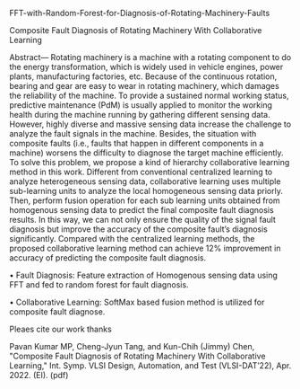 FFT-with-Random-Forest-for-Diagnosis-of-Rotating-Machinery-Faults

Composite Fault Diagnosis of Rotating Machinery With Collaborative Learning

Abstract— Rotating machinery is a machine with a rotating component to do the energy transformation, which is widely used in vehicle engines, power plants, manufacturing factories, etc. Because of the continuous rotation, bearing and gear are easy to wear in rotating machinery, which damages the reliability of the machine. To provide a sustained normal working status, predictive maintenance (PdM) is usually applied to monitor the working health during the machine running by gathering different sensing data. However, highly diverse and massive sensing data increase the challenge to analyze the fault signals in the machine. Besides, the situation with composite faults (i.e., faults that happen in different components in a machine) worsens the difficulty to diagnose the target machine efficiently. To solve this problem, we propose a kind of hierarchy collaborative learning method in this work. Different from conventional centralized learning to analyze heterogeneous sensing data, collaborative learning uses multiple sub-learning units to analyze the local homogeneous sensing data priorly. Then, perform fusion operation for each sub learning units obtained from homogenous sensing data to predict the final composite fault diagnosis results. In this way, we can not only ensure the quality of the signal fault diagnosis but improve the accuracy of the composite fault’s diagnosis significantly. Compared with the centralized learning methods, the proposed collaborative learning method can achieve 12% improvement in accuracy of predicting the composite fault diagnosis.



•	Fault Diagnosis: Feature extraction of Homogenous sensing data using FFT and fed to random forest for fault diagnosis.

•	Collaborative Learning: SoftMax based fusion method is utilized for composite fault diagnose.

Pleaes cite our work thanks

Pavan Kumar MP, Cheng-Jyun Tang, and Kun-Chih (Jimmy) Chen, "Composite Fault Diagnosis of Rotating Machinery With Collaborative Learning," Int. Symp. VLSI Design, Automation, and Test (VLSI-DAT’22), Apr. 2022. (EI). (pdf)

